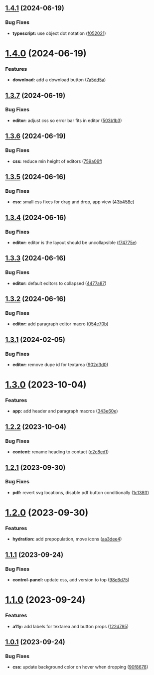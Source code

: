 ## [1.4.1](https://github.com/starter-code/res-gen-2/compare/v1.4.0...v1.4.1) (2024-06-19)


### Bug Fixes

* **typescript:** use object dot notation ([f052021](https://github.com/starter-code/res-gen-2/commit/f052021aa223aa645e62c14e6ceaf6fbfd90c9ee))

# [1.4.0](https://github.com/starter-code/res-gen-2/compare/v1.3.7...v1.4.0) (2024-06-19)


### Features

* **download:** add a download button ([7a5dd5a](https://github.com/starter-code/res-gen-2/commit/7a5dd5a0c9127f960dbc1339f77a76dbf3b5a9d6))

## [1.3.7](https://github.com/starter-code/res-gen-2/compare/v1.3.6...v1.3.7) (2024-06-19)


### Bug Fixes

* **editor:** adjust css so error bar fits in editor ([503b1b3](https://github.com/starter-code/res-gen-2/commit/503b1b3145d5caf42193e7536d0f015dfec2ee5d))

## [1.3.6](https://github.com/starter-code/res-gen-2/compare/v1.3.5...v1.3.6) (2024-06-19)


### Bug Fixes

* **css:** reduce min height of editors ([759a06f](https://github.com/starter-code/res-gen-2/commit/759a06fcbe5a4e393285baa1017c2d739e9d8dc9))

## [1.3.5](https://github.com/starter-code/res-gen-2/compare/v1.3.4...v1.3.5) (2024-06-16)


### Bug Fixes

* **css:** small css fixes for drag and drop, app view ([43b458c](https://github.com/starter-code/res-gen-2/commit/43b458cd5111f4be8236f26d4c1cc85dc46dd5f3))

## [1.3.4](https://github.com/starter-code/res-gen-2/compare/v1.3.3...v1.3.4) (2024-06-16)


### Bug Fixes

* **editor:** editor is the layout should be uncollapsible ([f74775e](https://github.com/starter-code/res-gen-2/commit/f74775ea7e8dbc3813bedf1f84793135ff636487))

## [1.3.3](https://github.com/starter-code/res-gen-2/compare/v1.3.2...v1.3.3) (2024-06-16)


### Bug Fixes

* **editor:** default editors to collapsed ([4477a87](https://github.com/starter-code/res-gen-2/commit/4477a87bad10de2045d6c0cfee83bbd76cd0a120))

## [1.3.2](https://github.com/starter-code/res-gen-2/compare/v1.3.1...v1.3.2) (2024-06-16)


### Bug Fixes

* **editor:** add paragraph editor macro ([054e70b](https://github.com/starter-code/res-gen-2/commit/054e70bb37862f4f0f5b6c08dd36e8cfb1794241))

## [1.3.1](https://github.com/starter-code/res-gen-2/compare/v1.3.0...v1.3.1) (2024-02-05)


### Bug Fixes

* **editor:** remove dupe id for textarea ([902d3d0](https://github.com/starter-code/res-gen-2/commit/902d3d0ce0bd17ee1b14c724effb9d7beba8a6b3))

# [1.3.0](https://github.com/starter-code/res-gen-2/compare/v1.2.2...v1.3.0) (2023-10-04)


### Features

* **app:** add header and paragraph macros ([343e60e](https://github.com/starter-code/res-gen-2/commit/343e60e2ec9cef2841315d5d58a8e0dd6895e239))

## [1.2.2](https://github.com/starter-code/res-gen-2/compare/v1.2.1...v1.2.2) (2023-10-04)


### Bug Fixes

* **content:** rename heading to contact ([c2c8ed1](https://github.com/starter-code/res-gen-2/commit/c2c8ed1fd304080025968011f55f092d23d707a9))

## [1.2.1](https://github.com/starter-code/res-gen-2/compare/v1.2.0...v1.2.1) (2023-09-30)


### Bug Fixes

* **pdf:** revert svg locations, disable pdf button conditionally ([1c138ff](https://github.com/starter-code/res-gen-2/commit/1c138ff4678abd24b378f18a2d8e26555a5e686e))

# [1.2.0](https://github.com/starter-code/res-gen-2/compare/v1.1.1...v1.2.0) (2023-09-30)


### Features

* **hydration:** add prepopulation, move icons ([aa3dee4](https://github.com/starter-code/res-gen-2/commit/aa3dee4d4773b205586cd613a9d336200d02d974))

## [1.1.1](https://github.com/starter-code/res-gen-2/compare/v1.1.0...v1.1.1) (2023-09-24)


### Bug Fixes

* **control-panel:** update css, add version to top ([98e6d75](https://github.com/starter-code/res-gen-2/commit/98e6d75841854cebd66b15c95ff8de84b6e0b574))

# [1.1.0](https://github.com/starter-code/res-gen-2/compare/v1.0.1...v1.1.0) (2023-09-24)


### Features

* **a11y:** add labels for textarea and button props ([122d795](https://github.com/starter-code/res-gen-2/commit/122d795881dba99c6902c6c8edecabe3e38ff57e))

## [1.0.1](https://github.com/starter-code/res-gen-2/compare/v1.0.0...v1.0.1) (2023-09-24)


### Bug Fixes

* **css:** update background color on hover when dropping ([90f8678](https://github.com/starter-code/res-gen-2/commit/90f867814529df2b548662dca7c9a3becd26adb7))
